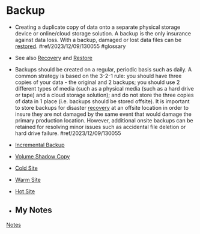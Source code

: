 # Backup
- Creating a duplicate copy of data onto a separate physical storage device or online/cloud storage solution. A backup is the only insurance against data loss. With a backup, damaged or lost data files can be [restored](restore.md). #ref/2023/12/09/130055 #glossary 

- See also [Recovery](recovery.md) and [Restore](restore.md)

- Backups should be created on a regular, periodic basis such as daily. A common strategy is based on the 3-2-1 rule: you should have three copies of your data - the original and 2 backups; you should use 2 different types of media (such as a physical media (such as a hard drive or tape) and a cloud storage solution); and do not store the three copies of data in 1 place (i.e. backups should be stored offsite). It is important to store backups for disaster [recovery](recovery.md) at an offsite location in order to insure they are not damaged by the same event that would damage the primary production location. However, additional onsite backups can be retained for resolving minor issues such as accidental file deletion or hard drive failure. #ref/2023/12/09/130055

- [Incremental Backup](incremental-backup.md)
- [Volume Shadow Copy](volume-shadow-copy.md)
- [Cold Site](cold-site.md)
- [Warm Site](warm-site.md)
- [Hot Site](hot-site.md)
- ## My Notes
[Notes](mynotes/backup-notes.md)
